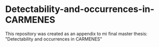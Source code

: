 # Detectability-and-occurrences-in-CARMENES

This repository was created as an appendix to mi final master thesis: "Detectability and occurrences in CARMENES"
